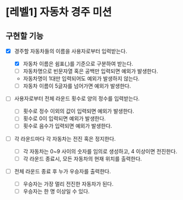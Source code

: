 # [레벨1] 자동차 경주 미션

## 구현할 기능

- [x] 경주할 자동차들의 이름을 사용자로부터 입력받는다.

  - [x] 자동차 이름은 쉼표(,)를 기준으로 구분하여 받는다.
  - [ ] 자동차명으로 빈문자열 혹은 공백만 입력되면 예외가 발생한다.
  - 자동차명이 1대만 입력되어도 예외가 발생하지 않는다.
  - [ ] 자동차 이름이 5글자를 넘어가면 예외가 발생한다.
  
- [ ] 사용자로부터 전체 라운드 횟수로 양의 정수를 입력받는다.
  
  - [ ] 횟수로 정수 이외의 값이 입력되면 예외가 발생한다.
  - [ ] 횟수로 0이 입력되면 예외가 발생한다.
  - [ ] 횟수로 음수가 입력되면 예외가 발생한다.

- [ ] 각 라운드마다 각 자동차는 전진 혹은 정지한다.

  - [ ] 각 자동차는 0~9 사이의 숫자를 임의로 생성하고, 4 이상이면 전진한다.
  - [ ] 각 라운드 종료시, 모든 자동차의 현재 위치를 출력한다.

- [ ] 전체 라운드 종료 후 누가 우승자를 출력한다.

  - [ ] 우승자는 가장 멀리 전진한 자동차가 된다.
  - [ ] 우승자는 한 명 이상일 수 있다.
